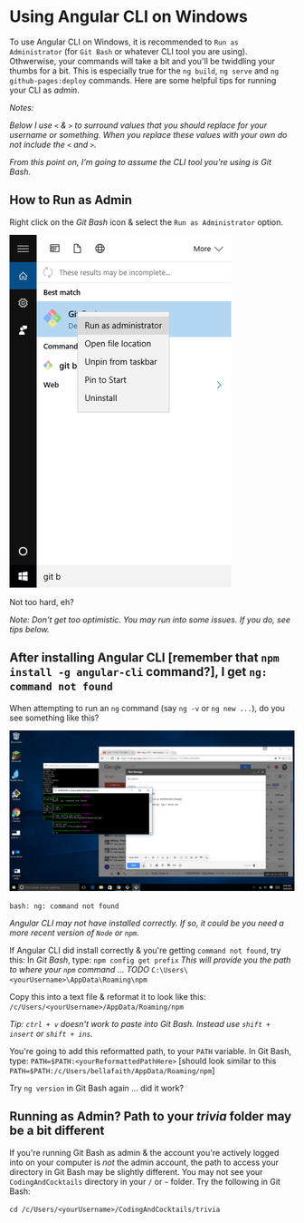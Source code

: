 # Using Angular CLI on Windows

To use Angular CLI on Windows, it is recommended to `Run as Administrator` (for `Git Bash` or whatever CLI tool you are using). Othwerwise, your commands will take a bit and you'll be twiddling your thumbs for a bit. This is especially true for the `ng build`, `ng serve` and `ng github-pages:deploy` commands. Here are some helpful tips for running your CLI as _admin_.

*Notes:*

_Below I use `<` & `>` to surround values that you should replace for your username or something. When you replace these values with your own *do not include* the `<` and `>`._

_From this point on, I'm going to assume the CLI tool you're using is *Git Bash*._

## How to Run as Admin

Right click on the _Git Bash_ icon & select the `Run as Administrator` option.

![Run Git Bash as Administrator](run-as-admin.png)

Not too hard, eh?

_Note: Don't get too optimistic. You may run into some issues. If you do, see tips below._

## After installing Angular CLI [remember that `npm install -g angular-cli` command?], I get `ng: command not found`

When attempting to run an `ng` command (say `ng -v` or `ng new ...`), do you see something like this?

![ng command not found](command-not-found.png)

`bash: ng: command not found`

_Angular CLI may not have installed correctly. If so, it could be you need a more recent version of `Node` or `npm`._

If Angular CLI did install correctly & you're getting `command not found`, try this:
In _Git Bash_, type: `npm config get prefix`
_This will provide you the path to where your `npm` command ... TODO_
`C:\Users\<yourUsername>\AppData\Roaming\npm`

Copy this into a text file & reformat it to look like this:
`/c/Users/<yourUsername>/AppData/Roaming/npm`

_*Tip*: `ctrl + v` doesn't work to paste into Git Bash. Instead use `shift + insert` or `shift + ins`._

You're going to add this reformatted path, to your `PATH` variable. In Git Bash, type: `PATH=$PATH:<yourReformattedPathHere>` [should look similar to this `PATH=$PATH:/c/Users/bellafaith/AppData/Roaming/npm`]

Try `ng version` in Git Bash again ... did it work?

## Running as Admin? Path to your *trivia* folder may be a bit different

If you're running Git Bash as admin & the account you're actively logged into on your computer is _*not*_ the admin account, the path to access your directory in Git Bash may be slightly different. You may not see your `CodingAndCocktails` directory in your `/` or `~` folder. Try the following in Git Bash:

`cd /c/Users/<yourUsername>/CodingAndCocktails/trivia`
